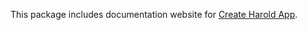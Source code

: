 This package includes documentation website for [Create Harold App](https://www.npmjs.com/package/create-harold-app).

